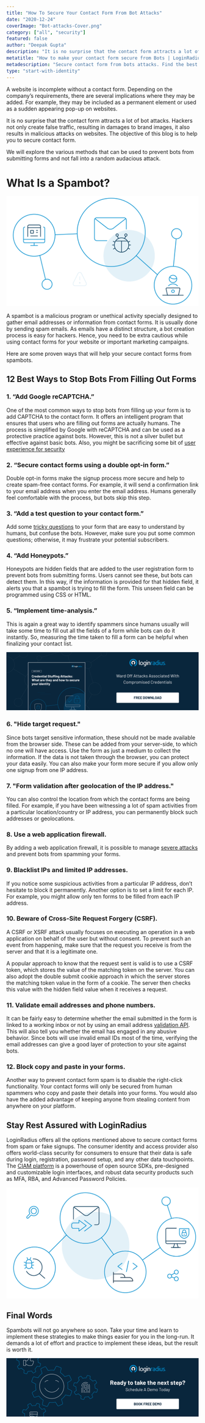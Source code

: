 ```yaml
---
title: "How To Secure Your Contact Form From Bot Attacks"
date: "2020-12-24"
coverImage: "Bot-attacks-Cover.png"
category: ["all", "security"]
featured: false
author: "Deepak Gupta"
description: "It is no surprise that the contact form attracts a lot of bot attacks. Hackers not only create false traffic, but also result in malicious attacks on websites. The objective of this blog is to help you to secure contact form from random audacious attacks."
metatitle: "How to make your contact form secure from Bots | LoginRadius"
metadescription: "Secure contact form from bots attacks. Find the best ways to reduce and block contact form spams that are otherwise frustrating and time consuming to deal with."
type: "start-with-identity"
---
```


A website is incomplete without a contact form. Depending on the company’s requirements, there are several implications where they may be added. For example, they may be included as a permanent element or used as a sudden appearing pop-up on websites.

It is no surprise that the contact form attracts a lot of bot attacks. Hackers not only create false traffic, resulting in damages to brand images, it also results in malicious attacks on websites. The objective of this blog is to help you to secure contact form.

We will explore the various methods that can be used to prevent bots from submitting forms and not fall into a random audacious attack.

# What Is a Spambot?

![spambot](spambot.png)

A spambot is a malicious program or unethical activity specially designed to gather email addresses or information from contact forms. It is usually done by sending spam emails.
As emails have a distinct structure, a bot creation process is easy for hackers. Hence, you need to be extra cautious while using contact forms for your website or important marketing campaigns.

Here are some proven ways that will help your secure contact forms from spambots.

## 12 Best Ways to Stop Bots From Filling Out Forms

### 1. “Add Google reCAPTCHA.”

One of the most common ways to stop bots from filling up your form is to add CAPTCHA to the contact form. It offers an intelligent program that ensures that users who are filling out forms are actually humans.
The process is simplified by Google with reCAPTCHA and can be used as a protective practice against bots. However, this is not a silver bullet but effective against basic bots. Also, you might be sacrificing some bit of [user experience for security](https://www.loginradius.com/blog/start-with-identity/2018/10/digital-transformation-safeguarding-customer-experience/)

### 2. “Secure contact forms using a double opt-in form.”

Double opt-in forms make the signup process more secure and help to create spam-free contact forms. For example, it will send a confirmation link to your email address when you enter the email address. Humans generally feel comfortable with the process, but bots skip this step.

### 3. “Add a test question to your contact form.”

Add some [tricky questions](https://www.loginradius.com/blog/start-with-identity/2019/01/best-practices-choosing-good-security-questions/) to your form that are easy to understand by humans, but confuse the bots. However, make sure you put some common questions; otherwise, it may frustrate your potential subscribers.

### 4. “Add Honeypots.”

Honeypots are hidden fields that are added to the user registration form to prevent bots from submitting forms. Users cannot see these, but bots can detect them. In this way, if the information is provided for that hidden field, it alerts you that a spambot is trying to fill the form. This unseen field can be programmed using CSS or HTML.

### 5. “Implement time-analysis.”

This is again a great way to identify spammers since humans usually will take some time to fill out all the fields of a form while bots can do it instantly. So, measuring the time taken to fill a form can be helpful when finalizing your contact list.

[![credential-stuffing](credential-stuffing.png)](https://www.loginradius.com/resource/understanding-credential-stuffing-attacks-whitepaper)

### 6. "Hide target request."

Since bots target sensitive information, these should not be made available from the browser side. These can be added from your server-side, to which no one will have access.
Use the form as just a medium to collect the information. If the data is not taken through the browser, you can protect your data easily. You can also make your form more secure if you allow only one signup from one IP address.

### 7. "Form validation after geolocation of the IP address."

You can also control the location from which the contact forms are being filled. For example, if you have been witnessing a lot of spam activities from a particular location/country or IP address, you can permanently block such addresses or geolocations.

### 8. Use a web application firewall.

By adding a web application firewall, it is possible to manage [severe attacks](https://www.loginradius.com/blog/start-with-identity/2019/10/cybersecurity-attacks-business/) and prevent bots from spamming your forms.

### 9. Blacklist IPs and limited IP addresses.

If you notice some suspicious activities from a particular IP address, don’t hesitate to block it permanently. Another option is to set a limit for each IP. For example, you might allow only ten forms to be filled from each IP address.

### 10. Beware of Cross-Site Request Forgery (CSRF).

A CSRF or XSRF attack usually focuses on executing an operation in a web application on behalf of the user but without consent. To prevent such an event from happening, make sure that the request you receive is from the server and that it is a legitimate one.

A popular approach to know that the request sent is valid is to use a CSRF token, which stores the value of the matching token on the server. You can also adopt the double submit cookie approach in which the server stores the matching token value in the form of a cookie. The server then checks this value with the hidden field value when it receives a request.

### 11. Validate email addresses and phone numbers.

It can be fairly easy to determine whether the email submitted in the form is linked to a working inbox or not by using an email address [validation API](https://www.loginradius.com/blog/async/best-practice-guide-for-rest-api-security/). This will also tell you whether the email has engaged in any abusive behavior.
Since bots will use invalid email IDs most of the time, verifying the email addresses can give a good layer of protection to your site against bots.

### 12. Block copy and paste in your forms.

Another way to prevent contact form spam is to disable the right-click functionality. Your contact forms will only be secured from human spammers who copy and paste their details into your forms. You would also have the added advantage of keeping anyone from stealing content from anywhere on your platform.

## Stay Rest Assured with LoginRadius

LoginRadius offers all the options mentioned above to secure contact forms from spam or fake signups. The consumer identity and access provider also offers world-class security for consumers to ensure that their data is safe during login, registration, password setup, and any other data touchpoints.
The [CIAM platform](https://www.loginradius.com/) is a powerhouse of open source SDKs, pre-designed and customizable login interfaces, and robust data security products such as MFA, RBA, and Advanced Password Policies.

![LRbotprotection](LRbotprotection.png)

## Final Words

Spambots will not go anywhere so soon. Take your time and learn to implement these strategies to make things easier for you in the long-run. It demands a lot of effort and practice to implement these ideas, but the result is worth it.

[![book-a-demo-loginradius](book-a-demo.png)](https://www.loginradius.com/book-a-demo/)
